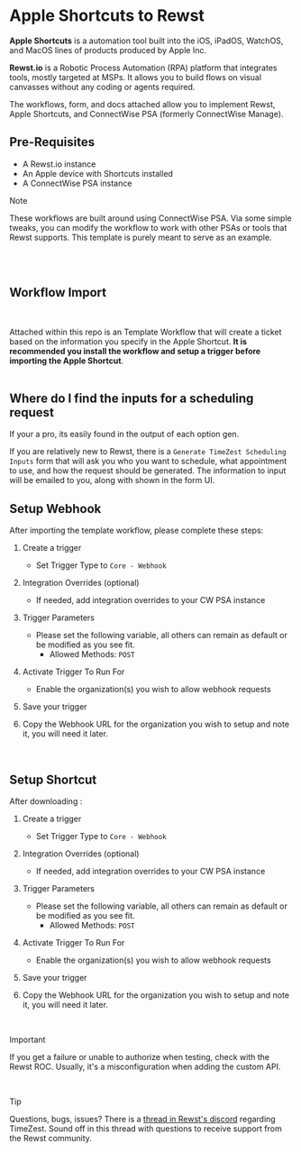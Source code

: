 # Apple Shortcuts to Rewst

**Apple Shortcuts** is a automation tool built into the iOS, iPadOS, WatchOS, and MacOS lines of products produced by Apple Inc. 

**Rewst.io** is a Robotic Process Automation (RPA) platform that integrates tools, mostly targeted at MSPs. It allows you to build flows on visual canvasses without any coding or agents required.


The workflows, form, and docs attached allow you to implement Rewst, Apple Shortcuts, and ConnectWise PSA (formerly ConnectWise Manage). 

## Pre-Requisites

* A Rewst.io instance
* An Apple device with Shortcuts installed
* A ConnectWise PSA instance


> [!NOTE]  
> These workflows are built around using ConnectWise PSA. Via some simple tweaks, you can modify the workflow to work with other PSAs or tools that Rewst supports. This template is purely meant to serve as an example.


<br>
<br>

## Workflow Import
<br>

Attached within this repo is an Template Workflow that will create a ticket based on the information you specify in the Apple Shortcut. **It is recommended you install the workflow and setup a trigger before importing the Apple Shortcut**. 
<br>
<br>

## Where do I find the inputs for a scheduling request

If your a pro, its easily found in the output of each option gen. 

If you are relatively new to Rewst, there is a ```Generate TimeZest Scheduling Inputs``` form that will ask you who you want to schedule, what appointment to use, and how the request should be generated. The information to input will be emailed to you, along with shown in the form UI.
<br>

## Setup Webhook

After importing the template workflow, please complete these steps:

1. Create a trigger
   * Set Trigger Type to ```Core - Webhook```

2. Integration Overrides (optional)
   * If needed, add integration overrides to your CW PSA instance

3. Trigger Parameters
   * Please set the following variable, all others can remain as default or be modified as you see fit.
      * Allowed Methods: ```POST```

4. Activate Trigger To Run For
   * Enable the organization(s) you wish to allow webhook requests

5. Save your trigger

6. Copy the Webhook URL for the organization you wish to setup and note it, you will need it later.

<br>

## Setup Shortcut

After downloading :

1. Create a trigger
   * Set Trigger Type to ```Core - Webhook```

2. Integration Overrides (optional)
   * If needed, add integration overrides to your CW PSA instance

3. Trigger Parameters
   * Please set the following variable, all others can remain as default or be modified as you see fit.
      * Allowed Methods: ```POST```

4. Activate Trigger To Run For
   * Enable the organization(s) you wish to allow webhook requests

5. Save your trigger

6. Copy the Webhook URL for the organization you wish to setup and note it, you will need it later.

<br>

> [!IMPORTANT]  
> If you get a failure or unable to authorize when testing, check with the Rewst ROC. Usually, it's a misconfiguration when adding the custom API.
<br>

> [!TIP] 
> Questions, bugs, issues? There is a [thread in Rewst's discord](https://discord.com/channels/936789089703845988/1195181085450063932) regarding TimeZest. Sound off in this thread with questions to receive support from the Rewst community. 
